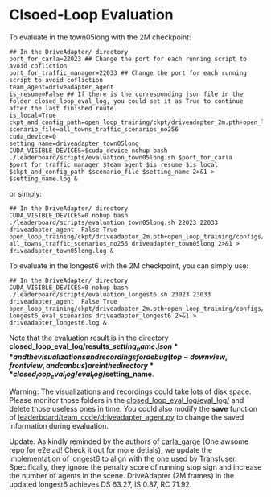 # Clsoed-Loop Evaluation

To evaluate in the town05long with the 2M checkpoint:
```shell
## In the DriveAdapter/ directory
port_for_carla=22023 ## Change the port for each running script to avoid cofliction
port_for_traffic_manager=22033 ## Change the port for each running script to avoid cofliction
team_agent=driveadapter_agent
is_resume=False ## If there is the corresponding json file in the folder closed_loop_eval_log, you could set it as True to continue after the last finished route.
is_local=True
ckpt_and_config_path=open_loop_training/ckpt/driveadapter_2m.pth+open_loop_training/configs/driveadapter.py
scenario_file=all_towns_traffic_scenarios_no256
cuda_device=0
setting_name=driveadapter_town05long
CUDA_VISIBLE_DEVICES=$cuda_device nohup bash ./leaderboard/scripts/evaluation_town05long.sh $port_for_carla $port_for_traffic_manager $team_agent $is_resume $is_local $ckpt_and_config_path $scenario_file $setting_name 2>&1 > $setting_name.log &
```

or simply:
```shell
## In the DriveAdapter/ directory
CUDA_VISIBLE_DEVICES=0 nohup bash ./leaderboard/scripts/evaluation_town05long.sh 22023 22033 driveadapter_agent  False True open_loop_training/ckpt/driveadapter_2m.pth+open_loop_training/configs/driveadapter.py all_towns_traffic_scenarios_no256 driveadapter_town05long 2>&1 > driveadapter_town05long.log &
```

To evaluate in the longest6 with the 2M checkpoint, you can simply use:
```shell
## In the DriveAdapter/ directory
CUDA_VISIBLE_DEVICES=0 nohup bash ./leaderboard/scripts/evaluation_longest6.sh 23023 23033 driveadapter_agent  False True open_loop_training/ckpt/driveadapter_2m.pth+open_loop_training/configs/driveadapter.py longest6_eval_scenarios driveadapter_longest6 2>&1 > driveadapter_longest6.log &
```

Note that the evaluation result is in the directory **closed_loop_eval_log/results_$setting_name.json** and the visualizations and recordings for debug (top-down view, front view, and canbus) are in the directory **closed_loop_eval_log/eval_log/$setting_name**.

Warning: The visualizations and recordings could take lots of disk space. Please monitor those folders in the [closed_loop_eval_log/eval_log/](../closed_loop_eval_log/eval_log/) and delete those useless ones in time. You could also modify the **save** function of [leaderboard/team_code/driveadapter_agent.py](../leaderboard/team_code/driveadapter_agent.py) to change the saved information during evaluation.

Update: As kindly reminded by the authors of [carla_garge](https://github.com/autonomousvision/carla_garage) (One awsome repo for e2e ad! Check it out for more detials), we update the implementation of longest6 to align with the one used by [Transfuser](https://github.com/autonomousvision/transfuser/tree/2022/leaderboard). Specifically, they ignore the penalty score of running stop sign and increase the number of agents in the scene. DriveAdapter (2M frames) in the updated longest6 achieves DS 63.27, IS 0.87, RC 71.92.